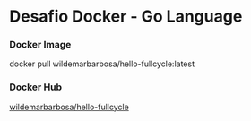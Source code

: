 # Desafio Docker - Go Language

### Docker Image
docker pull wildemarbarbosa/hello-fullcycle:latest

### Docker Hub
[wildemarbarbosa/hello-fullcycle](https://hub.docker.com/r/wildemarbarbosa/hello-fullcycle/)
